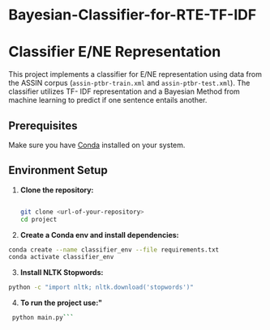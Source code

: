 # Bayesian-Classifier-for-RTE-TF-IDF

# Classifier E/NE Representation

This project implements a classifier for E/NE representation using data from the ASSIN corpus (`assin-ptbr-train.xml` and `assin-ptbr-test.xml`). The classifier utilizes TF- IDF representation and a Bayesian Method from machine learning to predict if one sentence entails another.

## Prerequisites

Make sure you have [Conda](https://docs.conda.io/en/latest/miniconda.html) installed on your system.

## Environment Setup

1. **Clone the repository:**

   ```bash
   
   git clone <url-of-your-repository>
   cd project
   
2. **Create a Conda env and install dependencies:**

  ```bash
  conda create --name classifier_env --file requirements.txt
  conda activate classifier_env
```

3. **Install NLTK Stopwords:**

  ```bash
  python -c "import nltk; nltk.download('stopwords')"
```

4. **To run the project use:"**
  ```bash
   python main.py```




 
